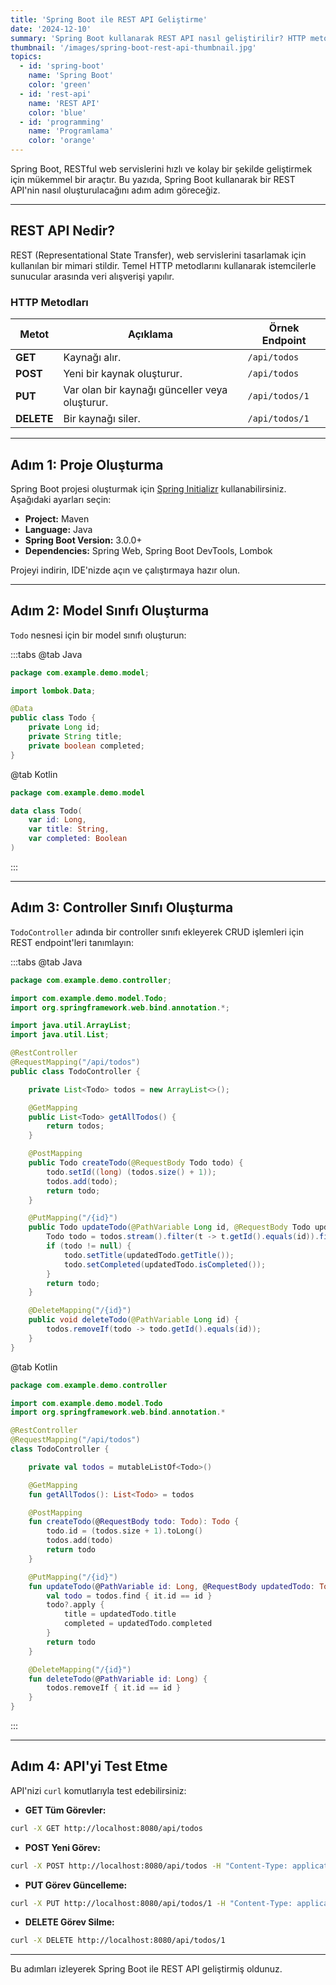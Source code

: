 ```yaml
---
title: 'Spring Boot ile REST API Geliştirme'
date: '2024-12-10'
summary: 'Spring Boot kullanarak REST API nasıl geliştirilir? HTTP metodları, JSON veri işleme, Lombok entegrasyonu ve curl ile test etme.'
thumbnail: '/images/spring-boot-rest-api-thumbnail.jpg'
topics:
  - id: 'spring-boot'
    name: 'Spring Boot'
    color: 'green'
  - id: 'rest-api'
    name: 'REST API'
    color: 'blue'
  - id: 'programming'
    name: 'Programlama'
    color: 'orange'
---
```


Spring Boot, RESTful web servislerini hızlı ve kolay bir şekilde geliştirmek için mükemmel bir araçtır. Bu yazıda, Spring Boot kullanarak bir REST API'nin nasıl oluşturulacağını adım adım göreceğiz.

---

## **REST API Nedir?**

REST (Representational State Transfer), web servislerini tasarlamak için kullanılan bir mimari stildir. Temel HTTP metodlarını kullanarak istemcilerle sunucular arasında veri alışverişi yapılır.

### **HTTP Metodları**

| **Metot**  | **Açıklama**                                   | **Örnek Endpoint** |
| ---------- | ---------------------------------------------- | ------------------ |
| **GET**    | Kaynağı alır.                                  | `/api/todos`       |
| **POST**   | Yeni bir kaynak oluşturur.                     | `/api/todos`       |
| **PUT**    | Var olan bir kaynağı günceller veya oluşturur. | `/api/todos/1`     |
| **DELETE** | Bir kaynağı siler.                             | `/api/todos/1`     |

---

## **Adım 1: Proje Oluşturma**

Spring Boot projesi oluşturmak için [Spring Initializr](https://start.spring.io/) kullanabilirsiniz. Aşağıdaki ayarları seçin:

- **Project:** Maven
- **Language:** Java
- **Spring Boot Version:** 3.0.0+
- **Dependencies:** Spring Web, Spring Boot DevTools, Lombok

Projeyi indirin, IDE'nizde açın ve çalıştırmaya hazır olun.

---

## **Adım 2: Model Sınıfı Oluşturma**

`Todo` nesnesi için bir model sınıfı oluşturun:

:::tabs
@tab Java

```java
package com.example.demo.model;

import lombok.Data;

@Data
public class Todo {
    private Long id;
    private String title;
    private boolean completed;
}
```

@tab Kotlin

```kotlin
package com.example.demo.model

data class Todo(
    var id: Long,
    var title: String,
    var completed: Boolean
)
```

:::

---

## **Adım 3: Controller Sınıfı Oluşturma**

`TodoController` adında bir controller sınıfı ekleyerek CRUD işlemleri için REST endpoint'leri tanımlayın:

:::tabs
@tab Java

```java
package com.example.demo.controller;

import com.example.demo.model.Todo;
import org.springframework.web.bind.annotation.*;

import java.util.ArrayList;
import java.util.List;

@RestController
@RequestMapping("/api/todos")
public class TodoController {

    private List<Todo> todos = new ArrayList<>();

    @GetMapping
    public List<Todo> getAllTodos() {
        return todos;
    }

    @PostMapping
    public Todo createTodo(@RequestBody Todo todo) {
        todo.setId((long) (todos.size() + 1));
        todos.add(todo);
        return todo;
    }

    @PutMapping("/{id}")
    public Todo updateTodo(@PathVariable Long id, @RequestBody Todo updatedTodo) {
        Todo todo = todos.stream().filter(t -> t.getId().equals(id)).findFirst().orElse(null);
        if (todo != null) {
            todo.setTitle(updatedTodo.getTitle());
            todo.setCompleted(updatedTodo.isCompleted());
        }
        return todo;
    }

    @DeleteMapping("/{id}")
    public void deleteTodo(@PathVariable Long id) {
        todos.removeIf(todo -> todo.getId().equals(id));
    }
}
```

@tab Kotlin

```kotlin
package com.example.demo.controller

import com.example.demo.model.Todo
import org.springframework.web.bind.annotation.*

@RestController
@RequestMapping("/api/todos")
class TodoController {

    private val todos = mutableListOf<Todo>()

    @GetMapping
    fun getAllTodos(): List<Todo> = todos

    @PostMapping
    fun createTodo(@RequestBody todo: Todo): Todo {
        todo.id = (todos.size + 1).toLong()
        todos.add(todo)
        return todo
    }

    @PutMapping("/{id}")
    fun updateTodo(@PathVariable id: Long, @RequestBody updatedTodo: Todo): Todo? {
        val todo = todos.find { it.id == id }
        todo?.apply {
            title = updatedTodo.title
            completed = updatedTodo.completed
        }
        return todo
    }

    @DeleteMapping("/{id}")
    fun deleteTodo(@PathVariable id: Long) {
        todos.removeIf { it.id == id }
    }
}
```

:::

---

## **Adım 4: API'yi Test Etme**

API'nizi `curl` komutlarıyla test edebilirsiniz:

- **GET Tüm Görevler:**

```bash
curl -X GET http://localhost:8080/api/todos
```

- **POST Yeni Görev:**

```bash
curl -X POST http://localhost:8080/api/todos -H "Content-Type: application/json" -d '{"title": "Yeni Görev", "completed": false}'
```

- **PUT Görev Güncelleme:**

```bash
curl -X PUT http://localhost:8080/api/todos/1 -H "Content-Type: application/json" -d '{"title": "Güncellenmiş Görev", "completed": true}'
```

- **DELETE Görev Silme:**

```bash
curl -X DELETE http://localhost:8080/api/todos/1
```

---

Bu adımları izleyerek Spring Boot ile REST API geliştirmiş oldunuz.
